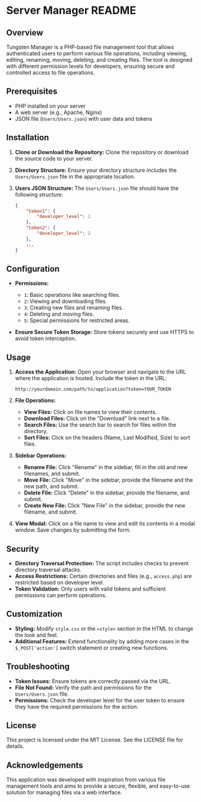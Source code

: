 # Server Manager README

## Overview

Tungsten Manager is a PHP-based file management tool that allows authenticated users to perform various file operations, including viewing, editing, renaming, moving, deleting, and creating files. The tool is designed with different permission levels for developers, ensuring secure and controlled access to file operations.

## Prerequisites

- PHP installed on your server
- A web server (e.g., Apache, Nginx)
- JSON file (`Users/Users.json`) with user data and tokens

## Installation

1. **Clone or Download the Repository:**
   Clone the repository or download the source code to your server.

2. **Directory Structure:**
   Ensure your directory structure includes the `Users/Users.json` file in the appropriate location.

3. **Users JSON Structure:**
   The `Users/Users.json` file should have the following structure:
   ```json
   {
       "token1": {
           "developer_level": 1
       },
       "token2": {
           "developer_level": 2
       },
       ...
   }
   ```

## Configuration

- **Permissions:**
  - `1`: Basic operations like searching files.
  - `2`: Viewing and downloading files.
  - `3`: Creating new files and renaming files.
  - `4`: Deleting and moving files.
  - `5`: Special permissions for restricted areas.

- **Ensure Secure Token Storage:**
  Store tokens securely and use HTTPS to avoid token interception.

## Usage

1. **Access the Application:**
   Open your browser and navigate to the URL where the application is hosted. Include the token in the URL:
   ```
   http://yourdomain.com/path/to/application?token=YOUR_TOKEN
   ```

2. **File Operations:**
   - **View Files:**
     Click on file names to view their contents.
   - **Download Files:**
     Click on the "Download" link next to a file.
   - **Search Files:**
     Use the search bar to search for files within the directory.
   - **Sort Files:**
     Click on the headers (Name, Last Modified, Size) to sort files.

3. **Sidebar Operations:**
   - **Rename File:**
     Click "Rename" in the sidebar, fill in the old and new filenames, and submit.
   - **Move File:**
     Click "Move" in the sidebar, provide the filename and the new path, and submit.
   - **Delete File:**
     Click "Delete" in the sidebar, provide the filename, and submit.
   - **Create New File:**
     Click "New File" in the sidebar, provide the new filename, and submit.

4. **View Modal:**
   Click on a file name to view and edit its contents in a modal window. Save changes by submitting the form.

## Security

- **Directory Traversal Protection:**
  The script includes checks to prevent directory traversal attacks.
- **Access Restrictions:**
  Certain directories and files (e.g., `access.php`) are restricted based on developer level.
- **Token Validation:**
  Only users with valid tokens and sufficient permissions can perform operations.

## Customization

- **Styling:**
  Modify `style.css` or the `<style>` section in the HTML to change the look and feel.
- **Additional Features:**
  Extend functionality by adding more cases in the `$_POST['action']` switch statement or creating new functions.

## Troubleshooting

- **Token Issues:**
  Ensure tokens are correctly passed via the URL.
- **File Not Found:**
  Verify the path and permissions for the `Users/Users.json` file.
- **Permissions:**
  Check the developer level for the user token to ensure they have the required permissions for the action.

## License

This project is licensed under the MIT License. See the LICENSE file for details.

## Acknowledgements

This application was developed with inspiration from various file management tools and aims to provide a secure, flexible, and easy-to-use solution for managing files via a web interface.
